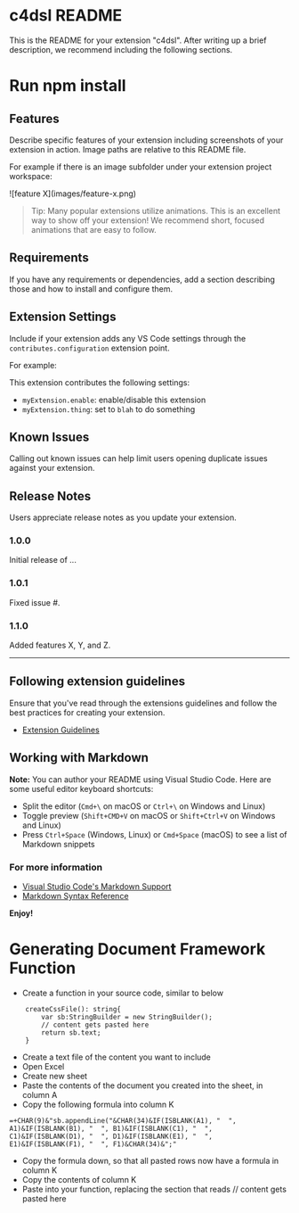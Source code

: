# c4dsl README

This is the README for your extension "c4dsl". After writing up a brief description, we recommend including the following sections.

# Run npm install

## Features

Describe specific features of your extension including screenshots of your extension in action. Image paths are relative to this README file.

For example if there is an image subfolder under your extension project workspace:

\!\[feature X\]\(images/feature-x.png\)

> Tip: Many popular extensions utilize animations. This is an excellent way to show off your extension! We recommend short, focused animations that are easy to follow.

## Requirements

If you have any requirements or dependencies, add a section describing those and how to install and configure them.

## Extension Settings

Include if your extension adds any VS Code settings through the `contributes.configuration` extension point.

For example:

This extension contributes the following settings:

* `myExtension.enable`: enable/disable this extension
* `myExtension.thing`: set to `blah` to do something

## Known Issues

Calling out known issues can help limit users opening duplicate issues against your extension.

## Release Notes

Users appreciate release notes as you update your extension.

### 1.0.0

Initial release of ...

### 1.0.1

Fixed issue #.

### 1.1.0

Added features X, Y, and Z.

-----------------------------------------------------------------------------------------------------------
## Following extension guidelines

Ensure that you've read through the extensions guidelines and follow the best practices for creating your extension.

* [Extension Guidelines](https://code.visualstudio.com/api/references/extension-guidelines)

## Working with Markdown

**Note:** You can author your README using Visual Studio Code.  Here are some useful editor keyboard shortcuts:

* Split the editor (`Cmd+\` on macOS or `Ctrl+\` on Windows and Linux)
* Toggle preview (`Shift+CMD+V` on macOS or `Shift+Ctrl+V` on Windows and Linux)
* Press `Ctrl+Space` (Windows, Linux) or `Cmd+Space` (macOS) to see a list of Markdown snippets

### For more information

* [Visual Studio Code's Markdown Support](http://code.visualstudio.com/docs/languages/markdown)
* [Markdown Syntax Reference](https://help.github.com/articles/markdown-basics/)

**Enjoy!**


# Generating Document Framework Function
* Create a function in your source code, similar to below
```
    createCssFile(): string{
        var sb:StringBuilder = new StringBuilder();
        // content gets pasted here
        return sb.text;
    }
```
* Create a text file of the content you want to include
* Open Excel
* Create new sheet
* Paste the contents of the document you created into the sheet, in column A
* Copy the following formula into column K
```
=+CHAR(9)&"sb.appendLine("&CHAR(34)&IF(ISBLANK(A1), "  ", A1)&IF(ISBLANK(B1), "  ", B1)&IF(ISBLANK(C1), "  ", C1)&IF(ISBLANK(D1), "  ", D1)&IF(ISBLANK(E1), "  ", E1)&IF(ISBLANK(F1), "  ", F1)&CHAR(34)&";"
```
* Copy the formula down, so that all pasted rows now have a formula in column K
* Copy the contents of column K
* Paste into your function, replacing the section that reads // content gets pasted here


